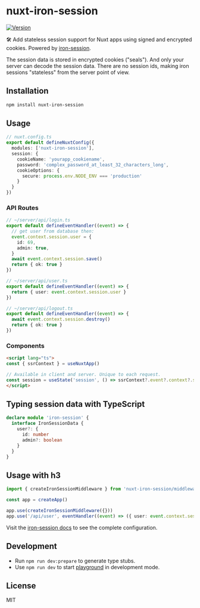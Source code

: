 # nuxt-iron-session

[![Version](https://img.shields.io/npm/v/nuxt-iron-session?style=flat&colorA=000000&colorB=000000)](https://www.npmjs.com/package/nuxt-iron-session)

🛠 Add stateless session support for Nuxt apps using signed and encrypted cookies. Powered by [iron-session](https://github.com/vvo/iron-session).

The session data is stored in encrypted cookies ("seals"). And only your server can decode the session data. There are no session ids, making iron sessions "stateless" from the server point of view.

## Installation

```bash
npm install nuxt-iron-session
```

## Usage

```ts
// nuxt.config.ts
export default defineNuxtConfig({
  modules: ['nuxt-iron-session'],
  session: {
    cookieName: 'yourapp_cookiename',
    password: 'complex_password_at_least_32_characters_long',
    cookieOptions: {
      secure: process.env.NODE_ENV === 'production'
    }
  }
})
```

### API Routes

```ts
// ~/server/api/login.ts
export default defineEventHandler((event) => {
  // get user from database then:
  event.context.session.user = {
    id: 69,
    admin: true,
  }
  await event.context.session.save()
  return { ok: true }
})
```

```ts
// ~/server/api/user.ts
export default defineEventHandler((event) => {
  return { user: event.context.session.user }
})
```

```ts
// ~/server/api/logout.ts
export default defineEventHandler((event) => {
  await event.context.session.destroy()
  return { ok: true }
})
```

### Components

```html
<script lang="ts">
const { ssrContext } = useNuxtApp()

// Available in client and server. Unique to each request.
const session = useState('session', () => ssrContext?.event?.context?.session)
</script>
```

## Typing session data with TypeScript

```ts
declare module 'iron-session' {
  interface IronSessionData {
    user?: {
      id: number
      admin?: boolean
    }
  }
}
```

## Usage with h3

```ts
import { createIronSessionMiddleware } from 'nuxt-iron-session/middleware'

const app = createApp()

app.use(createIronSessionMiddleware({}))
app.use('/api/user', eventHandler((event) => ({ user: event.context.session.user })))
```

Visit the [iron-session docs](https://github.com/vvo/iron-session) to see the complete configuration.

## Development

- Run `npm run dev:prepare` to generate type stubs.
- Use `npm run dev` to start [playground](./playground) in development mode.

## License

MIT
